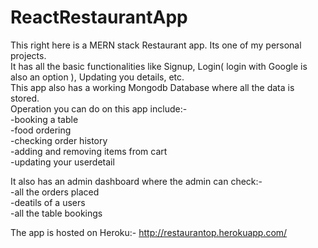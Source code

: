 # ReactRestaurantApp
This right here is a MERN stack Restaurant app. Its one of my personal projects.<br/>
It has all the basic functionalities like Signup, Login( login with Google is also an option ), Updating you details, etc.<br/>
This app also has a working Mongodb Database where all the data is stored.<br/>
Operation you can do on this app include:-<br/>
-booking a table<br/>
-food ordering<br/>
-checking order history<br/>
-adding and removing items from cart<br/>
-updating your userdetail<br/>

It also has an admin dashboard where the admin can check:-<br/>
-all the orders placed<br/>
-deatils of a users<br/>
-all the table bookings<br/>

The app is hosted on Heroku:-  http://restaurantop.herokuapp.com/
